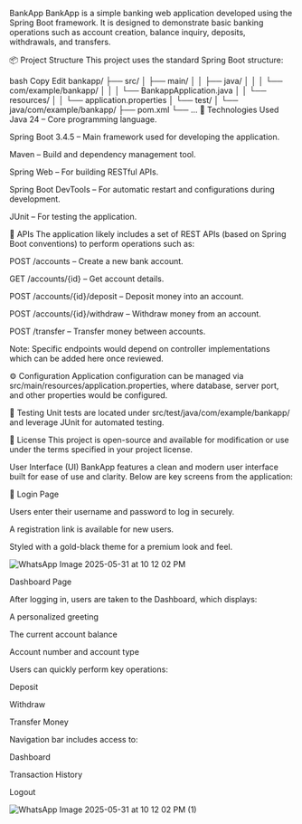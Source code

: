 BankApp
BankApp is a simple banking web application developed using the Spring Boot framework. It is designed to demonstrate basic banking operations such as account creation, balance inquiry, deposits, withdrawals, and transfers.

📦 Project Structure
This project uses the standard Spring Boot structure:

bash
Copy
Edit
bankapp/
├── src/
│   ├── main/
│   │   ├── java/
│   │   │   └── com/example/bankapp/
│   │   │       └── BankappApplication.java
│   │   └── resources/
│   │       └── application.properties
│   └── test/
│       └── java/com/example/bankapp/
├── pom.xml
└── ...
🚀 Technologies Used
Java 24 – Core programming language.

Spring Boot 3.4.5 – Main framework used for developing the application.

Maven – Build and dependency management tool.

Spring Web – For building RESTful APIs.

Spring Boot DevTools – For automatic restart and configurations during development.

JUnit – For testing the application.

🔌 APIs
The application likely includes a set of REST APIs (based on Spring Boot conventions) to perform operations such as:

POST /accounts – Create a new bank account.

GET /accounts/{id} – Get account details.

POST /accounts/{id}/deposit – Deposit money into an account.

POST /accounts/{id}/withdraw – Withdraw money from an account.

POST /transfer – Transfer money between accounts.

Note: Specific endpoints would depend on controller implementations which can be added here once reviewed.

⚙️ Configuration
Application configuration can be managed via src/main/resources/application.properties, where database, server port, and other properties would be configured.

🧪 Testing
Unit tests are located under src/test/java/com/example/bankapp/ and leverage JUnit for automated testing.

📄 License
This project is open-source and available for modification or use under the terms specified in your project license.

User Interface (UI)
BankApp features a clean and modern user interface built for ease of use and clarity. Below are key screens from the application:

🔐 Login Page

Users enter their username and password to log in securely.

A registration link is available for new users.

Styled with a gold-black theme for a premium look and feel.

![WhatsApp Image 2025-05-31 at 10 12 02 PM](https://github.com/user-attachments/assets/455380f5-a53e-48b1-9ec5-9743bc203f99)


Dashboard Page

After logging in, users are taken to the Dashboard, which displays:

A personalized greeting

The current account balance

Account number and account type

Users can quickly perform key operations:

Deposit

Withdraw

Transfer Money

Navigation bar includes access to:

Dashboard

Transaction History

Logout

![WhatsApp Image 2025-05-31 at 10 12 02 PM (1)](https://github.com/user-attachments/assets/0c3c2338-b939-419d-9ad0-be6f0ed4bf9f)






